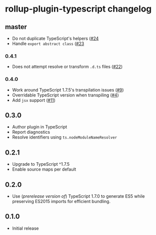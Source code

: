 # rollup-plugin-typescript changelog

## master
* Do not duplicate TypeScript's helpers ([#24](https://github.com/rollup/rollup-plugin-typescript/issues/24)
* Handle `export abstract class` ([#23](https://github.com/rollup/rollup-plugin-typescript/issues/23)

### 0.4.1
* Does not attempt resolve or transform `.d.ts` files ([#22](https://github.com/rollup/rollup-plugin-typescript/pull/22))

### 0.4.0
* Work around TypeScript 1.7.5's transpilation issues ([#9](https://github.com/rollup/rollup-plugin-typescript/issues/9))
* Overridable TypeScript version when transpiling ([#4](https://github.com/rollup/rollup-plugin-typescript/issues/4))
* Add `jsx` support ([#11](https://github.com/rollup/rollup-plugin-typescript/issues/11))

## 0.3.0
* Author plugin in TypeScript
* Report diagnostics
* Resolve identifiers using `ts.nodeModuleNameResolver`

## 0.2.1
* Upgrade to TypeScript ^1.7.5
* Enable source maps per default

## 0.2.0
* Use (_prerelease version of_) TypeScript 1.7.0 to generate ES5 while preserving ES2015 imports for efficient bundling.

## 0.1.0
* Initial release
